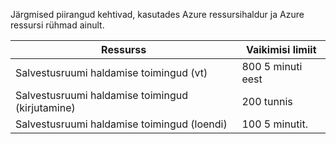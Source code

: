 Järgmised piirangud kehtivad, kasutades Azure ressursihaldur ja Azure ressursi rühmad ainult.

Ressurss|Vaikimisi limiit
---|---
Salvestusruumi haldamise toimingud (vt)|800 5 minuti eest
Salvestusruumi haldamise toimingud (kirjutamine)|200 tunnis
Salvestusruumi haldamise toimingud (loendi)|100 5 minutit.

